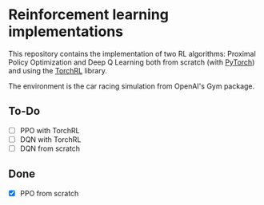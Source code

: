 # Reinforcement learning implementations

This repository contains the implementation of two RL algorithms: Proximal Policy Optimization and Deep Q Learning both from scratch (with [PyTorch](https://pytorch.org/)) and using the [TorchRL](https://pytorch.org/rl/stable/index.html) library.

The environment is the car racing simulation from OpenAI's Gym package.

## To-Do
- [ ] PPO with TorchRL
- [ ] DQN with TorchRL
- [ ] DQN from scratch

## Done
- [x] PPO from scratch